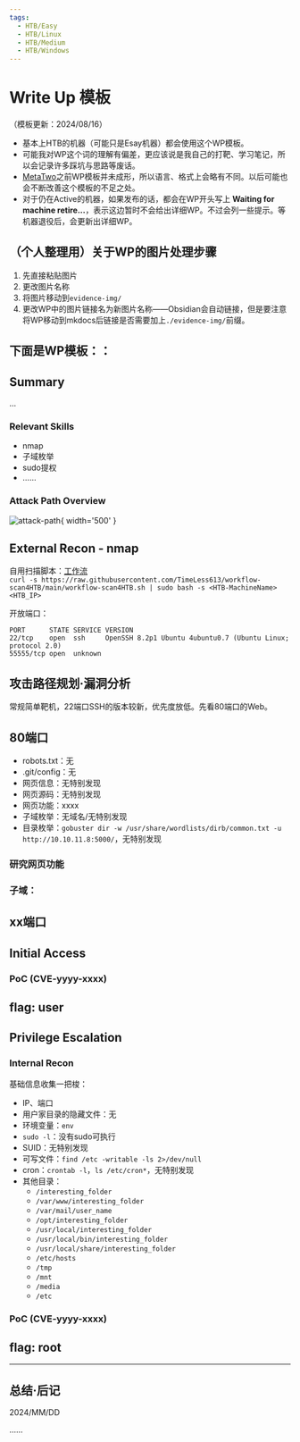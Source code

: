 ```yaml
---
tags:
  - HTB/Easy
  - HTB/Linux
  - HTB/Medium
  - HTB/Windows
---
```


# Write Up 模板

（模板更新：2024/08/16）

- 基本上HTB的机器（可能只是Esay机器）都会使用这个WP模板。
- 可能我对WP这个词的理解有偏差，更应该说是我自己的打靶、学习笔记，所以会记录许多踩坑与思路等废话。
- [MetaTwo](HTB-MetaTwo.md)之前WP模板并未成形，所以语言、格式上会略有不同。以后可能也会不断改善这个模板的不足之处。
- 对于仍在Active的机器，如果发布的话，都会在WP开头写上 **Waiting for machine retire...**，表示这边暂时不会给出详细WP。不过会列一些提示。等机器退役后，会更新出详细WP。


## （个人整理用）关于WP的图片处理步骤

1. 先直接粘贴图片
2. 更改图片名称
3. 将图片移动到`evidence-img/`
4. 更改WP中的图片链接名为新图片名称——Obsidian会自动链接，但是要注意将WP移动到mkdocs后链接是否需要加上`./evidence-img/`前缀。

## 下面是WP模板：：


## Summary

...

### Relevant Skills

- nmap
- 子域枚举
- sudo提权
- ……

### Attack Path Overview

![attack-path](HTB-template.png){ width='500' }


## External Recon - nmap

自用扫描脚本：[工作流](https://github.com/TimeLess613/workflow-scan4HTB/blob/main/workflow-scan4HTB.sh)  
`curl -s https://raw.githubusercontent.com/TimeLess613/workflow-scan4HTB/main/workflow-scan4HTB.sh | sudo bash -s <HTB-MachineName> <HTB_IP>`

开放端口：
```
PORT      STATE SERVICE VERSION
22/tcp    open  ssh     OpenSSH 8.2p1 Ubuntu 4ubuntu0.7 (Ubuntu Linux; protocol 2.0)
55555/tcp open  unknown
```

## 攻击路径规划·漏洞分析

常规简单靶机，22端口SSH的版本较新，优先度放低。先看80端口的Web。


## 80端口

- robots.txt：无
- .git/config：无
- 网页信息：无特别发现
- 网页源码：无特别发现
- 网页功能：xxxx
- 子域枚举：无域名/无特别发现
- 目录枚举：`gobuster dir -w /usr/share/wordlists/dirb/common.txt -u http://10.10.11.8:5000/`，无特别发现

### 研究网页功能

### 子域：

## xx端口



## Initial Access

### PoC (CVE-yyyy-xxxx)


## flag: user




## Privilege Escalation

### Internal Recon

基础信息收集一把梭：

- IP、端口
- 用户家目录的隐藏文件：无
- 环境变量：`env`
- `sudo -l`：没有sudo可执行
- SUID：无特别发现
- 可写文件：`find /etc -writable -ls 2>/dev/null`
- cron：`crontab -l`，`ls /etc/cron*`，无特别发现
- 其他目录：
	- `/interesting_folder`
	- `/var/www/interesting_folder`
	- `/var/mail/user_name`
	- `/opt/interesting_folder`
	- `/usr/local/interesting_folder`
	- `/usr/local/bin/interesting_folder`
	- `/usr/local/share/interesting_folder`
	- `/etc/hosts`
	- `/tmp`
	- `/mnt`
	- `/media`
	- `/etc`

### PoC (CVE-yyyy-xxxx)







## flag: root


---

## 总结·后记

2024/MM/DD

……